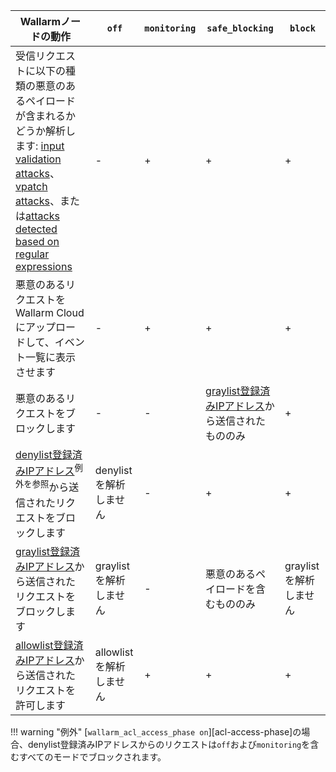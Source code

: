 | Wallarmノードの動作 | `off` | `monitoring` | `safe_blocking` | `block` |
| ---------------- | - | - | - | - |
| 受信リクエストに以下の種類の悪意のあるペイロードが含まれるかどうか解析します: [input validation attacks](../about-wallarm/protecting-against-attacks.md#input-validation-attacks)、[vpatch attacks](../user-guides/rules/vpatch-rule.md)、または[attacks detected based on regular expressions](../user-guides/rules/regex-rule.md) | - | + | + | + |
| 悪意のあるリクエストをWallarm Cloudにアップロードして、イベント一覧に表示させます | - | + | + | + |
| 悪意のあるリクエストをブロックします | - | - | [graylist登録済みIPアドレス](../user-guides/ip-lists/graylist.md)から送信されたもののみ | + |
| [denylist登録済みIPアドレス](../user-guides/ip-lists/denylist.md)<sup>例外を参照</sup>から送信されたリクエストをブロックします | denylistを解析しません | - | + | + |
| [graylist登録済みIPアドレス](../user-guides/ip-lists/graylist.md)から送信されたリクエストをブロックします | graylistを解析しません | - | 悪意のあるペイロードを含むもののみ | graylistを解析しません |
| [allowlist登録済みIPアドレス](../user-guides/ip-lists/allowlist.md)から送信されたリクエストを許可します | allowlistを解析しません | + | + | + |

!!! warning "例外"
    [`wallarm_acl_access_phase on`][acl-access-phase]の場合、denylist登録済みIPアドレスからのリクエストは`off`および`monitoring`を含むすべてのモードでブロックされます。